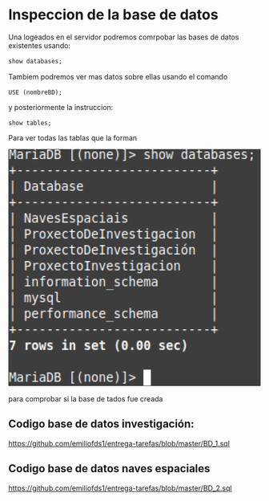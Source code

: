 # Inspeccion de la base de datos

Una logeados en el servidor podremos comrpobar las bases de datos existentes usando: 

````sql
show databases;
````

Tambiem podremos ver mas datos sobre ellas usando el comando 
 ````
 USE (nombreBD);
 ````
 y posteriormente la instruccion:
 
 ````
 show tables;
````
Para ver todas las tablas que la forman


![Uso do comando](imagen/show.PNG)


para comprobar si la base de tados fue creada

## Codigo base de datos investigación:

https://github.com/emiliofds1/entrega-tarefas/blob/master/BD_1.sql

## Codigo base de datos naves espaciales

https://github.com/emiliofds1/entrega-tarefas/blob/master/BD_2.sql
